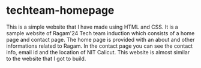 # techteam-homepage

This is a simple website that I have made using HTML and CSS. It is a sample website of Ragam'24 Tech team induction which consists of a home page and contact page. The home page is provided with an about and other informations related to Ragam. In the contact page you can see the contact info, email id and the location of NIT Calicut. This website is almost similar to the website that I got to build.
